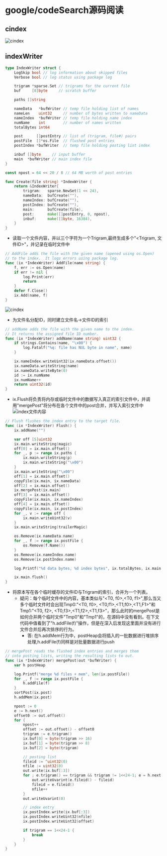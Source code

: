 # google/codeSearch源码阅读

## cindex
![cindex](googleCodeSearch\cindex.png)

## indexWriter

```go
type IndexWriter struct {
    LogSkip bool // log information about skipped files
    Verbose bool // log status using package log

    trigram *sparse.Set // trigrams for the current file
    buf     [8]byte     // scratch buffer

    paths []string

    nameData   *bufWriter // temp file holding list of names
    nameLen    uint32     // number of bytes written to nameData
    nameIndex  *bufWriter // temp file holding name index
    numName    int        // number of names written
    totalBytes int64

    post      []postEntry // list of (trigram, file#) pairs
    postFile  []*os.File  // flushed post entries
    postIndex *bufWriter  // temp file holding posting list index

    inbuf []byte     // input buffer
    main  *bufWriter // main index file
}

const npost = 64 << 20 / 8 // 64 MB worth of post entries

func Create(file string) *IndexWriter {
    return &IndexWriter{
        trigram:   sparse.NewSet(1 << 24),
        nameData:  bufCreate(""),
        nameIndex: bufCreate(""),
        postIndex: bufCreate(""),
        main:      bufCreate(file),
        post:      make([]postEntry, 0, npost),
        inbuf:     make([]byte, 16384),
    }
}

```


* 读取一个文件内容，并以三个字符为一个Trigram,最终生成多个"<Trigram, 文件ID>"，并记录在临时文件中
```go
// AddFile adds the file with the given name (opened using os.Open)
// to the index.  It logs errors using package log.
func (ix *IndexWriter) AddFile(name string) {
	f, err := os.Open(name)
	if err != nil {
		log.Print(err)
		return
	}
	defer f.Close()
	ix.Add(name, f)
}
```
![cindex](googleCodeSearch\AddFile.png)

* 为文件名分配ID，同时建立文件名->文件ID的索引
```go
// addName adds the file with the given name to the index.
// It returns the assigned file ID number.
func (ix *IndexWriter) addName(name string) uint32 {
	if strings.Contains(name, "\x00") {
		log.Fatalf("%q: file has NUL byte in name", name)
	}

	ix.nameIndex.writeUint32(ix.nameData.offset())
	ix.nameData.writeString(name)
	ix.nameData.writeByte(0)
	id := ix.numName
	ix.numName++
	return uint32(id)
}
```

* ix.Flush将负责将内存或临时文件中的数据写入真正的索引文件中，并调用"mergePost"将分布在各个文件中的post合并，并写入索引文件中
![index文件内容](googleCodeSearch\index文件内容.png)
```go
// Flush flushes the index entry to the target file.
func (ix *IndexWriter) Flush() {
    ix.addName("")

    var off [5]uint32
    ix.main.writeString(magic)
    off[0] = ix.main.offset()
    for _, p := range ix.paths {
        ix.main.writeString(p)
        ix.main.writeString("\x00")
    }
    ix.main.writeString("\x00")
    off[1] = ix.main.offset()
    copyFile(ix.main, ix.nameData)
    off[2] = ix.main.offset()
    ix.mergePost(ix.main)
    off[3] = ix.main.offset()
    copyFile(ix.main, ix.nameIndex)
    off[4] = ix.main.offset()
    copyFile(ix.main, ix.postIndex)
    for _, v := range off {
        ix.main.writeUint32(v)
    }
    ix.main.writeString(trailerMagic)

    os.Remove(ix.nameData.name)
    for _, f := range ix.postFile {
        os.Remove(f.Name())
    }
    os.Remove(ix.nameIndex.name)
    os.Remove(ix.postIndex.name)

    log.Printf("%d data bytes, %d index bytes", ix.totalBytes, ix.main.offset())

    ix.main.flush()
}
```


* 将原本写在各个临时缓存的文件ID与Trigram的索引，合并为一个列表。
    * 疑问：每个临时文件中的内容，基本类似与"<T0, f0>,<T0, f1>",那么当又多个临时文件时会出现Tmp0:"<T0, f0>, <T0,f1>,<T1,f0>,<T1,F1>"和Tmp1:"<T0, f2>, <T0,f3>,<T1,f2>,<T1,f3>"，那么此时的mergePost是如何合并两个临时文件"Tmp0"和"Tmp1"的，在源码中没有看到。在下文代码中值看到了"h.addFile(f)"操作，但是在深入后发现这里面并没有进行文件合并后再次排序的行为。
        * 答: 在h.addMem行为中，postHeap会将插入的一批数据进行堆排序处理,h.addFile(f)同样是对批量数据进行push
```go
// mergePost reads the flushed index entries and merges them
// into posting lists, writing the resulting lists to out.
func (ix *IndexWriter) mergePost(out *bufWriter) {
	var h postHeap

	log.Printf("merge %d files + mem", len(ix.postFile))
	for _, f := range ix.postFile {
		h.addFile(f)
	}
	sortPost(ix.post)
	h.addMem(ix.post)

	npost := 0
	e := h.next()
	offset0 := out.offset()
	for {
		npost++
		offset := out.offset() - offset0
		trigram := e.trigram()
		ix.buf[0] = byte(trigram >> 16)
		ix.buf[1] = byte(trigram >> 8)
		ix.buf[2] = byte(trigram)

		// posting list
		fileid := ^uint32(0)
		nfile := uint32(0)
		out.write(ix.buf[:3])
		for ; e.trigram() == trigram && trigram != 1<<24-1; e = h.next() {
			out.writeUvarint(e.fileid() - fileid)
			fileid = e.fileid()
			nfile++
		}
		out.writeUvarint(0)

		// index entry
		ix.postIndex.write(ix.buf[:3])
		ix.postIndex.writeUint32(nfile)
		ix.postIndex.writeUint32(offset)

		if trigram == 1<<24-1 {
			break
		}
	}
}
```